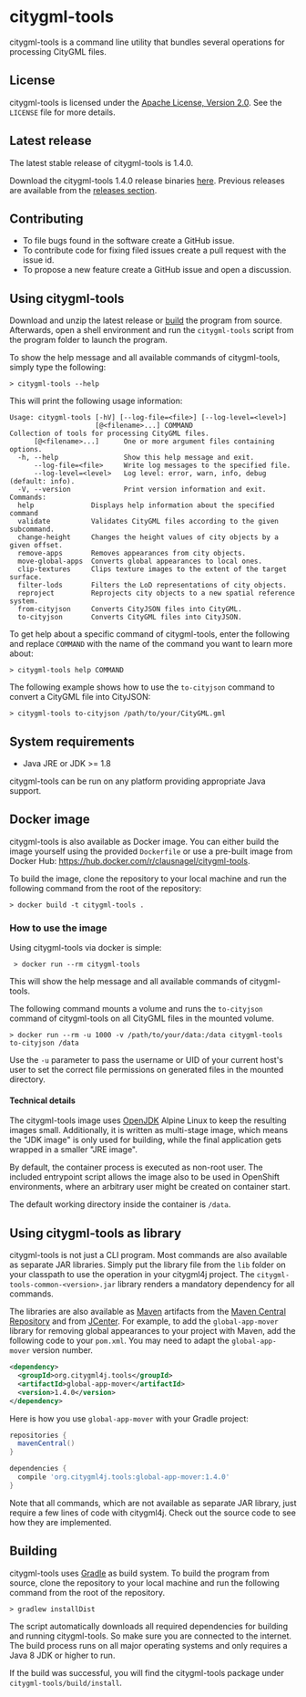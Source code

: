 # citygml-tools
citygml-tools is a command line utility that bundles several operations for processing
CityGML files.

## License
citygml-tools is licensed under the [Apache License, Version 2.0](http://www.apache.org/licenses/LICENSE-2.0). See the `LICENSE` file for more details.

## Latest release
The latest stable release of citygml-tools is 1.4.0.

Download the citygml-tools 1.4.0 release binaries [here](https://github.com/citygml4j/citygml-tools/releases/download/v1.4.0/citygml-tools-1.4.0.zip). Previous releases are available from the [releases section](https://github.com/citygml4j/citygml-tools/releases).

## Contributing
* To file bugs found in the software create a GitHub issue.
* To contribute code for fixing filed issues create a pull request with the issue id.
* To propose a new feature create a GitHub issue and open a discussion.

## Using citygml-tools
Download and unzip the latest release or [build](https://github.com/citygml4j/citygml-tools#building) the program from source. Afterwards, open a shell environment and run the
`citygml-tools` script from the program folder to launch the program.

To show the help message and all available commands of citygml-tools, simply type the following:

    > citygml-tools --help

This will print the following usage information:

```shell
Usage: citygml-tools [-hV] [--log-file=<file>] [--log-level=<level>]
                     [@<filename>...] COMMAND
Collection of tools for processing CityGML files.
      [@<filename>...]      One or more argument files containing options.
  -h, --help                Show this help message and exit.
      --log-file=<file>     Write log messages to the specified file.
      --log-level=<level>   Log level: error, warn, info, debug (default: info).
  -V, --version             Print version information and exit.
Commands:
  help              Displays help information about the specified command
  validate          Validates CityGML files according to the given subcommand.
  change-height     Changes the height values of city objects by a given offset.
  remove-apps       Removes appearances from city objects.
  move-global-apps  Converts global appearances to local ones.
  clip-textures     Clips texture images to the extent of the target surface.
  filter-lods       Filters the LoD representations of city objects.
  reproject         Reprojects city objects to a new spatial reference system.
  from-cityjson     Converts CityJSON files into CityGML.
  to-cityjson       Converts CityGML files into CityJSON.
```

To get help about a specific command of citygml-tools, enter the following and replace `COMMAND` with the name of
the command you want to learn more about:

    > citygml-tools help COMMAND

The following example shows how to use the `to-cityjson` command to convert a CityGML file into CityJSON:

    > citygml-tools to-cityjson /path/to/your/CityGML.gml

## System requirements
* Java JRE or JDK >= 1.8
  
citygml-tools can be run on any platform providing appropriate Java support. 

## Docker image

citygml-tools is also available as Docker image. You can either build the image yourself using the provided `Dockerfile`
or use a pre-built image from Docker Hub: https://hub.docker.com/r/clausnagel/citygml-tools.

To build the image, clone the repository to your local machine and run the following command from the root of the
repository:

    > docker build -t citygml-tools .

### How to use the image
    
Using citygml-tools via docker is simple:
 
     > docker run --rm citygml-tools
     
 This will show the help message and all available commands of citygml-tools.
 
 The following command mounts a volume and runs the `to-cityjson` command of citygml-tools on all CityGML files 
 in the mounted volume.

    > docker run --rm -u 1000 -v /path/to/your/data:/data citygml-tools to-cityjson /data

Use the `-u` parameter to pass the username or UID of your current host's user to set the correct file permissions on
generated files in the mounted directory.

#### Technical details

The citygml-tools image uses [OpenJDK](https://hub.docker.com/_/openjdk) Alpine Linux to keep the resulting images small.
Additionally, it is written as multi-stage image, which means the "JDK image" is only used for building, while the final
application gets wrapped in a smaller "JRE image".

By default, the container process is executed as non-root user. The included entrypoint script allows the image also to
be used in OpenShift environments, where an arbitrary user might be created on container start.

The default working directory inside the container is `/data`.

## Using citygml-tools as library
citygml-tools is not just a CLI program. Most commands are also available as separate JAR libraries. Simply put the
library file from the `lib` folder on your classpath to use the operation in your citygml4j project. The
`citygml-tools-common-<version>.jar` library renders a mandatory dependency for all commands.

The libraries are also available as [Maven](http://maven.apache.org/) artifacts from the [Maven Central Repository](https://search.maven.org/search?q=org.citygml4j.tools)
and from [JCenter](https://bintray.com/bintray/jcenter). For example, to add the `global-app-mover` library for
removing global appearances to your project with Maven, add the following code to your `pom.xml`. You may need to adapt
the `global-app-mover` version number.

```xml
<dependency>
  <groupId>org.citygml4j.tools</groupId>
  <artifactId>global-app-mover</artifactId>
  <version>1.4.0</version>
</dependency>
```

Here is how you use `global-app-mover` with your Gradle project:

```gradle
repositories {
  mavenCentral()
}

dependencies {
  compile 'org.citygml4j.tools:global-app-mover:1.4.0'
}
```

Note that all commands, which are not available as separate JAR library, just require a few lines of code with citygml4j.
Check out the source code to see how they are implemented.

## Building
citygml-tools uses [Gradle](https://gradle.org/) as build system. To build the program from source, clone the repository to your local machine and run the following command from the root of the repository. 

    > gradlew installDist
    
The script automatically downloads all required dependencies for building and running citygml-tools. So make sure you are connected to the internet. The build process runs on all major operating systems and only requires a Java 8 JDK or higher to run.

If the build was successful, you will find the citygml-tools package under `citygml-tools/build/install`.
